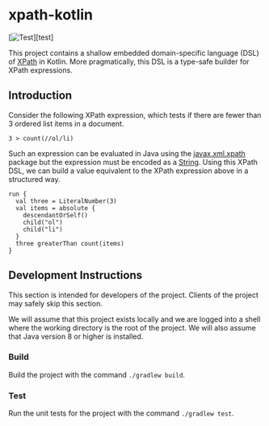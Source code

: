 # xpath-kotlin

[![Test][test-badge]][test]

This project contains a shallow embedded domain-specific language (DSL) of
[XPath][xpath] in Kotlin. More pragmatically, this DSL is a type-safe builder
for XPath expressions.

## Introduction

Consider the following XPath expression, which tests if there are fewer than 3
ordered list items in a document.

    3 > count(//ol/li)

Such an expression can be evaluated in Java using the [javax.xml.xpath] package
but the expression must be encoded as a [String]. Using this XPath DSL, we
can build a value equivalent to the XPath expression above in a structured way.

    run {
      val three = LiteralNumber(3)
      val items = absolute {
        descendantOrSelf()
        child("ol")
        child("li")
      }
      three greaterThan count(items)
    }

## Development Instructions

This section is intended for developers of the project. Clients of the project
may safely skip this section.

We will assume that this project exists locally and we are logged into a shell
where the working directory is the root of the project. We will also assume that
Java version 8 or higher is installed.

### Build

Build the project with the command `./gradlew build`.

### Test

Run the unit tests for the project with the command `./gradlew test`.

[test-badge]: https://github.com/hubbards/xpath-kotlin/workflows/Test/badge.svg

[javax.xml.xpath]: https://docs.oracle.com/javase/8/docs/api/javax/xml/xpath/package-summary.html
[String]: https://docs.oracle.com/javase/8/docs/api/java/lang/String.html
[xpath]: https://www.w3.org/TR/1999/REC-xpath-19991116
